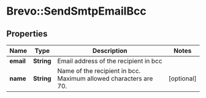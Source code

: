 # Brevo::SendSmtpEmailBcc

## Properties
Name | Type | Description | Notes
------------ | ------------- | ------------- | -------------
**email** | **String** | Email address of the recipient in bcc | 
**name** | **String** | Name of the recipient in bcc. Maximum allowed characters are 70. | [optional] 


